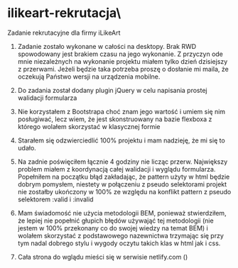 # ilikeart-rekrutacja\

Zadanie rekrutacyjne dla firmy iLikeArt

1. Zadanie zostało wykonane w całości na desktopy. Brak RWD spowodowany jest brakiem czasu na jego wykonanie. Z przyczyn ode mnie niezależnych na wykonanie projektu miałem tylko dzień dzisiejszy z przerwami. Jeżeli będzie taka potrzeba proszę o dosłanie mi maila, że oczekują Państwo wersji na urządzenia mobilne.
2. Do zadania został dodany plugin jQuery w celu napisania prostej walidacji formularza
3. Nie korzystałem z Bootstrapa choć znam jego wartość i umiem się nim posługiwać, lecz wiem, że jest skonstruowany na bazie flexboxa z którego wolałem skorzystać w klasycznej formie
4. Starałem się odzwierciedlić 100% projektu i mam nadzieję, że mi się to udało.

5. Na zadnie poświęciłem łącznie 4 godziny nie licząc przerw. Największy problem miałem z koordynacją całej walidacji i wyglądu formularza. Popełniłem na początku błąd zakładając, że pattern użyty w html będzie dobrym pomysłem, niestety w połączeniu z pseudo selektorami projekt nie zostałby ukończony w 100% ze względu na konflikt pattern z pseudo selektorem :valid i :invalid
6. Mam świadomość nie użycia metodologii BEM, ponieważ stwierdziłem, że lepiej nie popełnić głupich błędów używająć tej metodologii (nie jestem w 100% przekonany co do swojej wiedzy na temat BEM) i wolałem skorzystać z podstawowego nazewnictwa trzymając się przy tym nadal dobrego stylu i wygody oczytu takich klas w html jak i css.
7. Cała strona do wglądu mieści się w serwisie netlify.com ()